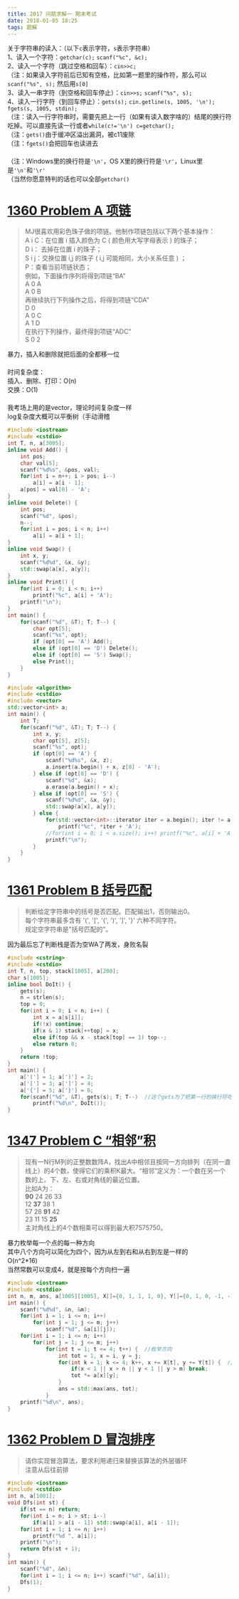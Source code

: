 ```yaml
---
title: 2017 问题求解一 期末考试
date: 2018-01-05 18:25
tags: 题解
---
```


关于字符串的读入：（以下`c`表示字符，`s`表示字符串）  
1、读入一个字符：`getchar(c);` `scanf("%c", &c);`  
2、读入一个字符（跳过空格和回车）：`cin>>c;`  
（注：如果读入字符前后已知有空格，比如第一题里的操作符，那么可以`scanf("%s", s);` 然后用`s[0]`  
3、读入一串字符（到空格和回车停止）：`cin>>s;` `scanf("%s", s);`  
4、读入一行字符（到回车停止）：`gets(s);` `cin.getline(s, 1005, '\n');` `fgets(s, 1005, stdin);`  
（注：读入一行字符串时，需要先把上一行（如果有读入数字啥的）结尾的换行符吃掉。可以直接先读一行或者`while(c!='\n') c=getchar();`  
（注：`gets()`由于缓冲区溢出漏洞，被c11废除  
（注：`fgets()`会把回车也读进去  
　  
（注：Windows里的换行符是`'\n'`，OS X里的换行符是`'\r'`，Linux里是`'\n'`和`'\r'`  
（当然你愿意特判的话也可以全部`getchar()`  

# [1360 Problem A 项链](http://114.212.10.47:8084/problem.php?id=1360)

> MJ很喜欢用彩色珠子做的项链。他制作项链包括以下两个基本操作：  
A i C：在位置 i 插入颜色为 C ( 颜色用大写字母表示 ) 的珠子；  
D i： 去掉在位置 i 的珠子；  
S i j：交换位置 i,j 的珠子 ( i,j 可能相同，大小关系任意 ) ；  
P：查看当前项链状态；  
例如，下面操作序列将得到项链“BA”   
A 0 A  
A 0 B  
再继续执行下列操作之后，将得到项链“CDA”  
D 0  
A 0 C  
A 1 D  
在执行下列操作，最终得到项链“ADC”  
S 0 2  

暴力，插入和删除就把后面的全都移一位  
　  
时间复杂度：  
插入、删除、打印：O(n)  
交换：O(1)  
　  
我考场上用的是vector，理论时间复杂度一样
　  
log复杂度大概可以平衡树（手动滑稽

```cpp
#include <iostream>
#include <cstdio>
int T, n, a[3005];
inline void Add() {
	int pos;
	char val[5];
	scanf("%d%s", &pos, val);
	for(int i = n++; i > pos; i--)
		a[i] = a[i - 1];
	a[pos] = val[0] - 'A';
}
inline void Delete() {
	int pos;
	scanf("%d", &pos);
	n--;
	for(int i = pos; i < n; i++)
		a[i] = a[i + 1];
}
inline void Swap() {
	int x, y;
	scanf("%d%d", &x, &y);
	std::swap(a[x], a[y]);
}
inline void Print() {
	for(int i = 0; i < n; i++)
		printf("%c", a[i] + 'A');
	printf("\n");
}
int main() {
	for(scanf("%d", &T); T; T--) {
		char opt[5];
		scanf("%s", opt);
		if (opt[0] == 'A') Add();
		else if (opt[0] == 'D') Delete();
		else if (opt[0] == 'S') Swap();
		else Print();
	}
}
```

```cpp
#include <algorithm>
#include <cstdio>
#include <vector>
std::vector<int> a;
int main() {
	int T;
	for(scanf("%d", &T); T; T--) {
		int x, y;
		char opt[5], z[5];
		scanf("%s", opt);
		if (opt[0] == 'A') {
			scanf("%d%s", &x, z);
			a.insert(a.begin() + x, z[0] - 'A');
		} else if (opt[0] == 'D') {
			scanf("%d", &x);
			a.erase(a.begin() + x);
		} else if (opt[0] == 'S') {
			scanf("%d%d", &x, &y);
			std::swap(a[x], a[y]);
		} else {
			for(std::vector<int>::iterator iter = a.begin(); iter != a.end(); iter++)
				printf("%c", *iter + 'A');
			//for(int i = 0; i < a.size(); i++) printf("%c", a[i] + 'A'); //和上两行的作用一样
			printf("\n");
		}
	}
}
```

# [1361 Problem B 括号匹配](http://114.212.10.47:8084/problem.php?id=1361)

> 判断给定字符串中的括号是否匹配。匹配输出1，否则输出0。  
每个字符串最多含有 '(', '[', '{', ')', ']', '}' 六种不同字符。  
规定空字符串是"括号匹配的"。

因为最后忘了判断栈是否为空WA了两发，身败名裂
```cpp
#include <cstring>
#include <cstdio>
int T, n, top, stack[1005], a[200];
char s[1005];
inline bool DoIt() {
	gets(s);
	n = strlen(s);
	top = 0;
	for(int i = 0; i < n; i++) {
		int x = a[s[i]];
		if(!x) continue;
		if(x & 1) stack[++top] = x;
		else if(top && x - stack[top] == 1) top--;
		else return 0;
	}
	return !top;
}
int main() {
	a['('] = 1; a[')'] = 2;
	a['['] = 3; a[']'] = 4;
	a['{'] = 5; a['}'] = 6;
	for(scanf("%d", &T), gets(s); T; T--)  //这个gets为了把第一行的换行符吃掉
		printf("%d\n", DoIt());
}
```

# [1347 Problem C “相邻”积](http://114.212.10.47:8084/problem.php?id=1347)
> 现有一N行M列的正整数数阵A，找出A中相邻且按同一方向排列（在同一直线上）的4个数，使得它们的乘积K最大。“相邻”定义为：一个数在另一个数的上、下、左、右或对角线的最近位置。  
比如A为：  
**90**  24  26  33  
12  **37**  38   1  
57  28  **91**  42  
23  11  15  **25**  
主对角线上的4个数相乘可以得到最大积7575750。  

暴力枚举每一个点的每一种方向  
其中八个方向可以简化为四个，因为从左到右和从右到左是一样的  
O(n^2\*16)
　  
当然常数可以变成4，就是按每个方向扫一遍
```cpp
#include <iostream>
#include <cstdio>
int n, m, ans, a[1005][1005], X[]={0, 1, 1, 1, 0}, Y[]={0, 1, 0, -1, -1};
int main() {
	scanf("%d%d", &n, &m);
	for(int i = 1; i <= n; i++)
		for(int j = 1; j <= m; j++)
			scanf("%d", &a[i][j]);
	for(int i = 1; i <= n; i++)
		for(int j = 1; j <= m; j++)
			for(int t = 1; t <= 4; t++) {  //枚举方向
				int tot = 1, x = i, y = j;
				for(int k = 1; k <= 4; k++, x += X[t], y += Y[t]) {  //X和Y数组为方向向量
					if(x < 1 || x > n || y < 1 || y > m) break;
					tot *= a[x][y];
				}
				ans = std::max(ans, tot);
			}
	printf("%d\n", ans);
}
```

# [1362 Problem D 冒泡排序](http://114.212.10.47:8084/problem.php?id=1362)
> 请你实现冒泡算法，要求利用递归来替换该算法的外层循环  
注意从后往前排

```cpp
#include <iostream>
#include <cstdio>
int n, a[1001];
void Dfs(int st) {
	if(st == n) return;
	for(int i = n; i > st; i--)
		if(a[i] > a[i - 1]) std::swap(a[i], a[i - 1]);
	for(int i = 1; i <= n; i++)
		printf("%d ", a[i]);
	printf("\n");
	return Dfs(st + 1);
}
int main() {
	scanf("%d", &n);
	for(int i = 1; i <= n; i++) scanf("%d", &a[i]);
	Dfs(1);
}
```